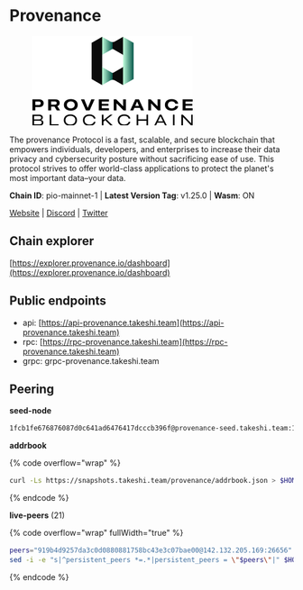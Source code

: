 # Provenance

<figure><img src="https://github.com/takeshi-val/Logo/raw/main/provenanced_logo_name.png" alt=""><figcaption></figcaption></figure>

The provenance Protocol is a fast, scalable, and secure blockchain that empowers individuals, developers, and enterprises to increase their data privacy and cybersecurity posture without sacrificing ease of use. This protocol strives to offer world-class applications to protect the planet's most important data–your data.

**Chain ID**: pio-mainnet-1 | **Latest Version Tag**: v1.25.0 | **Wasm**: ON

[Website](https://provenance.io) | [Discord](https://discord.gg/kNZC8nwCFP) | [Twitter](https://twitter.com/provenancefdn)

## Chain explorer

[https://explorer.provenance.io/dashboard](https://explorer.provenance.io/dashboard)

## Public endpoints

* api: [https://api-provenance.takeshi.team](https://api-provenance.takeshi.team)
* rpc: [https://rpc-provenance.takeshi.team](https://rpc-provenance.takeshi.team)
* grpc:  grpc-provenance.takeshi.team

## Peering

**seed-node**

```bash
1fcb1fe676876087d0c641ad6476417dcccb396f@provenance-seed.takeshi.team:10656
```

**addrbook**

{% code overflow="wrap" %}
```bash
curl -Ls https://snapshots.takeshi.team/provenance/addrbook.json > $HOME/.provenance/config/addrbook.json
```
{% endcode %}

**live-peers** (21)

{% code overflow="wrap" fullWidth="true" %}
```bash
peers="919b4d9257da3c0d0880881758bc43e3c07bae00@142.132.205.169:26656"
sed -i -e "s|^persistent_peers *=.*|persistent_peers = \"$peers\"|" $HOME/.provenance/config/config.toml
```
{% endcode %}
